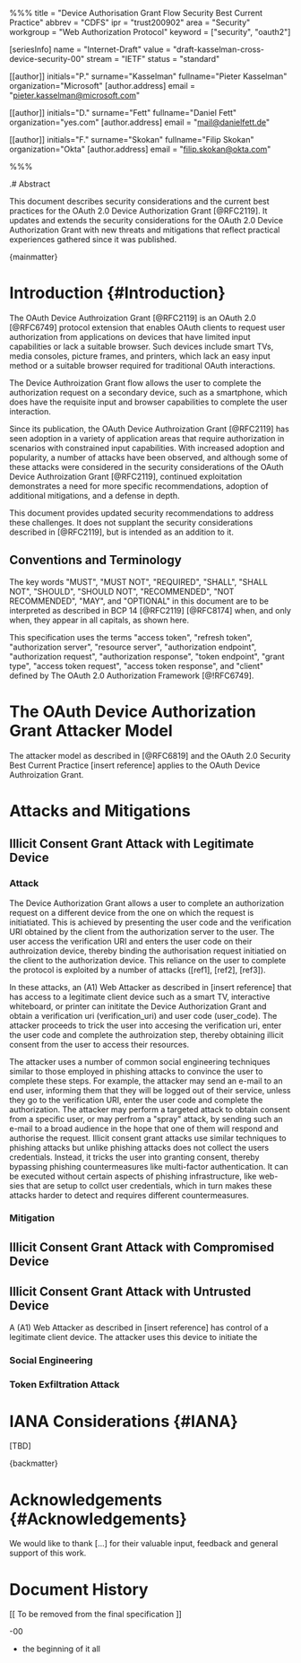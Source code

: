 %%%
title = "Device Authorisation Grant Flow Security Best Current Practice"
abbrev = "CDFS"
ipr = "trust200902"
area = "Security"
workgroup = "Web Authorization Protocol"
keyword = ["security", "oauth2"]

[seriesInfo]
name = "Internet-Draft"
value = "draft-kasselman-cross-device-security-00"
stream = "IETF"
status = "standard"


[[author]]
initials="P."
surname="Kasselman"
fullname="Pieter Kasselman"
organization="Microsoft"
    [author.address]
    email = "pieter.kasselman@microsoft.com"
    
    
[[author]]
initials="D."
surname="Fett"
fullname="Daniel Fett"
organization="yes.com"
    [author.address]
    email = "mail@danielfett.de"


[[author]]
initials="F."
surname="Skokan"
fullname="Filip Skokan"
organization="Okta"
    [author.address]
    email = "filip.skokan@okta.com"


%%%

.# Abstract 

This document describes security considerations and the current best 
practices for the OAuth 2.0 Device Authorization Grant [@RFC2119]. It 
updates and extends the security considerations for the OAuth 2.0 
Device Authorization Grant with new threats and mitigations that 
reflect practical experiences gathered since it was published. 

{mainmatter}


# Introduction {#Introduction}
The OAuth Device Authroization Grant [@RFC2119] is an OAuth 2.0 [@RFC6749] 
protocol extension that enables OAuth clients to request user authorization 
from applications on devices that have limited input capabilities or lack a 
suitable browser. Such devices include smart TVs, media consoles, picture 
frames, and printers, which lack an easy input method or a suitable browser 
required for traditional OAuth interactions. 

The Device Authroization Grant flow allows the user to complete the 
authorization request on a secondary device, such as a smartphone, which 
does have the requisite input and browser capabilities to complete the user 
interaction.

Since its publication, the OAuth Device Authroization Grant [@RFC2119] has seen 
adoption in a variety of application areas that require authorization in 
scenarios with constrained input capabilities. With increased adoption and popularity, 
a number of attacks have been observed, and although some of these attacks were 
considered in the security considerations of the OAuth Device Authroization Grant 
[@RFC2119], continued exploitation demonstrates a need for more specific 
recommendations, adoption of additional mitigations, and a defense in depth.

This document provides updated security recommendations to address these 
challenges. It does not supplant the security considerations described in 
[@RFC2119], but is intended as an addition to it.

## Conventions and Terminology

The key words "MUST", "MUST NOT", "REQUIRED", "SHALL", "SHALL
NOT", "SHOULD", "SHOULD NOT", "RECOMMENDED", "NOT RECOMMENDED",
"MAY", and "OPTIONAL" in this document are to be interpreted as
described in BCP 14 [@RFC2119] [@RFC8174] when, and only when, they
appear in all capitals, as shown here.

This specification uses the terms "access token", "refresh token",
"authorization server", "resource server", "authorization endpoint",
"authorization request", "authorization response", "token endpoint",
"grant type", "access token request", "access token response", and
"client" defined by The OAuth 2.0 Authorization Framework [@!RFC6749].

# The OAuth Device Authorization Grant Attacker Model
The attacker model as described in [@RFC6819] and the OAuth 2.0 Security 
Best Current Practice [insert reference] applies to the OAuth Device 
Authroization Grant. 

# Attacks and Mitigations

## Illicit Consent Grant Attack with Legitimate Device
### Attack 
The Device Authorization Grant allows a user to complete an authorization 
request on a different device from the one on which the request is 
initiatiated. This is achieved by presenting the user code and 
the verification URI obtained by the client from the authorization server 
to the user. The user access the verification URI and enters the user code
on their authroization device, thereby binding the authorisation request 
initiatied on the client to the authorization device. This reliance on the user 
to complete the protocol is exploited by a number of attacks ([ref1], [ref2], 
[ref3]).

In these attacks, an (A1) Web Attacker as described in [insert reference] that 
has access to a legitimate client device such as a smart TV, interactive 
whiteboard, or printer can inititate the Device Authorization Grant and obtain a 
verification uri (verification_uri) and user code (user_code). The attacker 
proceeds to trick the user into accesing the verification uri, enter the user code
and complete the authroization step, thereby obtaining illicit consent from the user
to access their resources. 

The attacker uses a number of common social engineering techniques similar to those 
employed in phishing attacks to convince the user to complete these steps. For 
example, the attacker may send an e-mail to an end user, informing them that they 
will be logged out of their service, unless they go to the verification URI, enter 
the user code and complete the authorization. The attacker may perform a targeted 
attack to obtain consent from a specific user, or may perfrom a "spray" attack, by 
sending such an e-mail to a broad audience in the hope that one of them will respond 
and authorise the request. Illicit consent grant attacks use similar techniques to 
phishing attacks but unlike phishing attacks does not collect the users credentials. 
Instead, it tricks the user into granting consent, thereby bypassing phishing 
countermeasures like multi-factor authentication. It can be executed without certain
aspects of phishing infrastructure, like web-sies that are setup to collct user 
credentials, which in turn makes these attacks harder to detect and requires different 
countermeasures.

### Mitigation


## Illicit Consent Grant Attack with Compromised Device

## Illicit Consent Grant Attack with Untrusted Device
A (A1) Web Attacker as described in [insert reference] has control of a 
legitimate client device. The attacker uses this device to initiate the 


### Social Engineering

### Token Exfiltration Attack



# IANA Considerations {#IANA}

[TBD]

{backmatter}

# Acknowledgements {#Acknowledgements}
      
We would like to thank [...] for their valuable input, feedback and general
support of this work.

# Document History

   [[ To be removed from the final specification ]]



   -00 

   *  the beginning of it all
   


<reference anchor="OpenID.Core" target="http://openid.net/specs/openid-connect-core-1_0.html">
  <front>
    <title>OpenID Connect Core 1.0</title>
    <author initials="N." surname="Sakimura" fullname="Nat Sakimura">
      <organization></organization>
    </author>
    <author initials="J." surname="Bradley" fullname="John Bradley">
      <organization></organization>
    </author>
    <author initials="M.B." surname="Jones" fullname="Michael B. Jones">
      <organization></organization>
    </author>
    <author initials="B.d." surname="Medeiros" fullname="Breno de Medeiros">
      <organization></organization>
    </author>
    <author initials="C." surname="Mortimore" fullname="Chuck Mortimore">
      <organization></organization>
    </author>
    <date year="2014" month="November"/>
  </front>
</reference>
